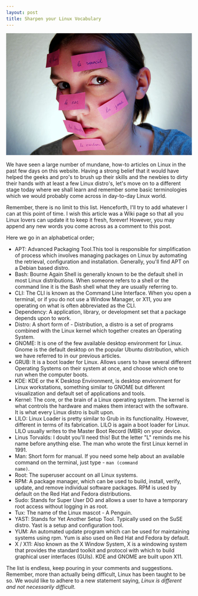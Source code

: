 ```yaml
---
layout: post
title: Sharpen your Linux Vocabulary
---
```


![Linux Vocabulary)](/static/2008/linux-vocabulary.jpg)

We have seen a large number of mundane, how-to articles on Linux in the past few days on this website. Having a strong belief that it would have helped the geeks and pro's to brush up their skills and the newbies to dirty their hands with at least a few Linux distro's, let's move on to a different stage today where we shall learn and remember some basic terminologies which we would probably come across in day-to-day Linux world.

Remember, there is no limit to this list. Henceforth, I'll try to add whatever I can at this point of time. I wish this article was a Wiki page so that all you Linux lovers can update it to keep it fresh, forever! However, you may append any new words you come across as a comment to this post.

Here we go in an alphabetical order;

* APT: Advanced Packaging Tool.This tool is responsible for simplification of process which involves managing packages on Linux by automating the retrieval, configuration and installation. Generally, you'll find APT on a Debian based distro.
* Bash: Bourne Again Shell is generally known to be the default shell in most Linux distributions. When someone refers to a shell or the command line it is the Bash shell what they are usually referring to.
* CLI: The CLI is known as the Command Line Interface. When you open a terminal, or if you do not use a Window Manager, or X11, you are operating on what is often abbreviated as the CLI.
* Dependency: A application, library, or development set that a package depends upon to work.
* Distro: A short form of - Distribution, a distro is a set of programs combined with the Linux kernel which together creates an Operating System.
* GNOME: It is one of the few available desktop environment for Linux. Gnome is the default desktop on the popular Ubuntu distribution, which we have referred to in our previous articles.
* GRUB: It is a boot loader for Linux. Allows users to have several different Operating Systems on their system at once, and choose which one to run when the computer boots.
* KDE: KDE or the K Desktop Environment, is desktop environment for Linux workstations, something similar to GNOME but different visualization and default set of applications and tools.
* Kernel: The core, or the brain of a Linux operating system. The kernel is what controls the hardware and makes them interact with the software. It is what every Linux distro is built upon.
* LILO: Linux Loader is pretty similar to Grub in its functionality. However, different in terms of its fabrication. LILO is again a boot loader for Linux. LILO usually writes to the Master Boot Record (MBR) on your device.
* Linus Torvalds: I doubt you'll need this! But the letter "L" reminds me his name before anything else. The man who wrote the first Linux kernel in 1991.
* Man: Short form for manual. If you need some help about an available command on the terminal, just type - <code>man (command name)</code>.
* Root: The superuser account on all Linux systems.
* RPM: A package manager, which can be used to build, install, verify, update, and remove individual software packages. RPM is used by default on the Red Hat and Fedora distributions.
* Sudo: Stands for Super User DO and allows a user to have a temporary root access without logging in as root.
* Tux: The name of the Linux mascot - A Penguin.
* YAST: Stands for Yet Another Setup Tool. Typically used on the SuSE distro. Yast is a setup and configuration tool.
* YUM: An automated update program which can be used for maintaining systems using rpm. Yum is also used on Red Hat and Fedora by default.
* X / X11: Also known as the X Window System, X is a windowing system that provides the standard toolkit and protocol with which to build graphical user interfaces (GUIs). KDE and GNOME are built upon X11.

The list is endless, keep pouring in your comments and suggestions. Remember, more than actually being difficult, Linux has been taught to be so. We would like to adhere to a new statement saying, <em>Linux is different and not necessarily difficult.</em>
